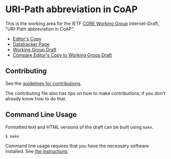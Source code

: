 <!-- regenerate: on (set to off if you edit this file) -->

# URI-Path abbreviation in CoAP

This is the working area for the IETF [CORE Working Group](https://datatracker.ietf.org/group/core/documents/) Internet-Draft, "URI-Path abbreviation in CoAP".

* [Editor's Copy](https://core-wg.github.io/uri-path-abbrev/#go.draft-ietf-core-uri-path-abbrev.html)
* [Datatracker Page](https://datatracker.ietf.org/doc/draft-ietf-core-uri-path-abbrev)
* [Working Group Draft](https://datatracker.ietf.org/doc/html/draft-ietf-core-uri-path-abbrev)
* [Compare Editor's Copy to Working Group Draft](https://core-wg.github.io/uri-path-abbrev/#go.draft-ietf-core-uri-path-abbrev.diff)


## Contributing

See the
[guidelines for contributions](https://github.com/core-wg/uri-path-abbrev/blob/main/CONTRIBUTING.md).

The contributing file also has tips on how to make contributions, if you
don't already know how to do that.

## Command Line Usage

Formatted text and HTML versions of the draft can be built using `make`.

```sh
$ make
```

Command line usage requires that you have the necessary software installed.  See
[the instructions](https://github.com/martinthomson/i-d-template/blob/main/doc/SETUP.md).

